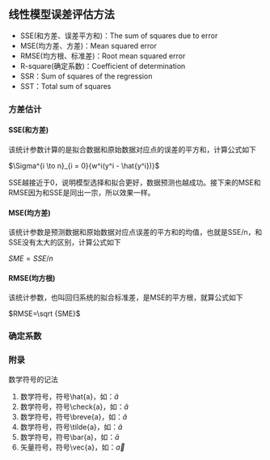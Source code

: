 ## 线性模型误差评估方法

- SSE(和方差、误差平方和)：The sum of squares due to error
- MSE(均方差、方差)：Mean squared error
- RMSE(均方根、标准差)：Root mean squared error
- R-square(确定系数)：Coefficient of determination
 - SSR：Sum of squares of the regression
 - SST：Total sum of squares


### 方差估计

#### SSE(和方差)

该统计参数计算的是拟合数据和原始数据对应点的误差的平方和，计算公式如下

$\Sigma^{i \to n}_{i = 0}{w^i(y^i - \hat{y^i})}$

SSE越接近于0，说明模型选择和拟合更好，数据预测也越成功。接下来的MSE和RMSE因为和SSE是同出一宗，所以效果一样。

#### MSE(均方差)

该统计参数是预测数据和原始数据对应点误差的平方和的均值，也就是SSE/n，和SSE没有太大的区别，计算公式如下

$SME = SSE/n$

#### RMSE(均方根)

该统计参数，也叫回归系统的拟合标准差，是MSE的平方根，就算公式如下

$RMSE=\sqrt {SME}$

### 确定系数


### 附录

数学符号的记法

1. 数学符号，符号\hat{a}，如：$\hat{a}$
2. 数学符号，符号\check{a}，如：$\check{a}$
3. 数学符号，符号\breve{a}，如：$\breve{a}$
4. 数学符号，符号\tilde{a}，如：$\tilde{a}$
5. 数学符号，符号\bar{a}，如：$\bar{a}$
6. 矢量符号，符号\vec{a}，如：$\vec{a}$